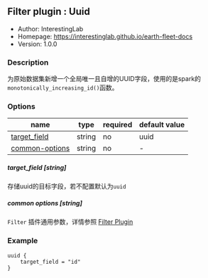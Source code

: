 ## Filter plugin : Uuid

* Author: InterestingLab
* Homepage: https://interestinglab.github.io/earth-fleet-docs
* Version: 1.0.0

### Description

为原始数据集新增一个全局唯一且自增的UUID字段，使用的是spark的`monotonically_increasing_id()`函数。

### Options

| name | type | required | default value |
| --- | --- | --- | --- |
| [target_field](#target_field-string) | string | no | uuid |
| [common-options](#common-options-string)| string | no | - |


##### target_field [string]

存储uuid的目标字段，若不配置默认为`uuid`

##### common options [string]

`Filter` 插件通用参数，详情参照 [Filter Plugin](/zh-cn/v1/configuration/filter-plugin)


### Example

```
uuid {
    target_field = "id"
}
```
